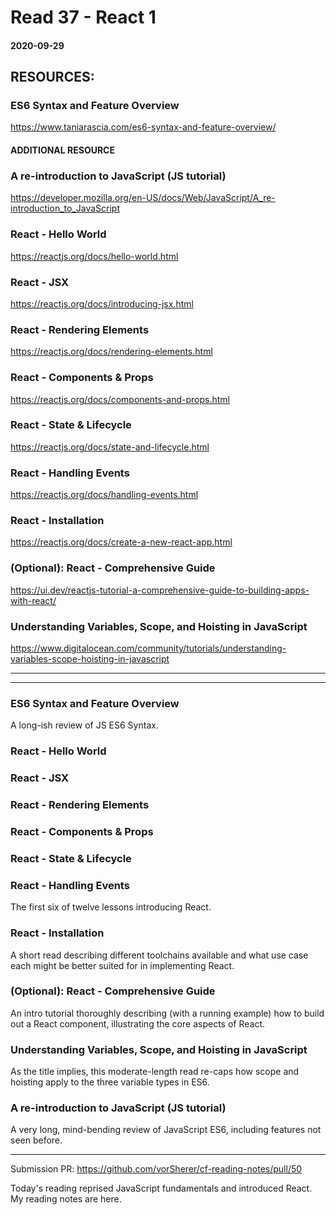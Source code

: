 # Read 37 - React 1

#### 2020-09-29

## RESOURCES:
### ES6 Syntax and Feature Overview
https://www.taniarascia.com/es6-syntax-and-feature-overview/ <br>

#### ADDITIONAL RESOURCE
### A re-introduction to JavaScript (JS tutorial)
https://developer.mozilla.org/en-US/docs/Web/JavaScript/A_re-introduction_to_JavaScript <br>

### React - Hello World
https://reactjs.org/docs/hello-world.html <br>

### React - JSX
https://reactjs.org/docs/introducing-jsx.html <br>

### React - Rendering Elements
https://reactjs.org/docs/rendering-elements.html <br>

### React - Components & Props
https://reactjs.org/docs/components-and-props.html <br>

### React - State & Lifecycle
https://reactjs.org/docs/state-and-lifecycle.html <br>

### React - Handling Events
https://reactjs.org/docs/handling-events.html <br>


### React - Installation
https://reactjs.org/docs/create-a-new-react-app.html <br>

### (Optional): React - Comprehensive Guide
https://ui.dev/reactjs-tutorial-a-comprehensive-guide-to-building-apps-with-react/ <br>

### Understanding Variables, Scope, and Hoisting in JavaScript
https://www.digitalocean.com/community/tutorials/understanding-variables-scope-hoisting-in-javascript <br>

---
---

### ES6 Syntax and Feature Overview
A long-ish review of JS ES6 Syntax. <br>

### React - Hello World
### React - JSX
### React - Rendering Elements
### React - Components & Props
### React - State & Lifecycle
### React - Handling Events
The first six of twelve lessons introducing React. <br>

### React - Installation
A short read describing different toolchains available and what use case each might be better suited for in implementing React. <br>

### (Optional): React - Comprehensive Guide
An intro tutorial thoroughly describing (with a running example) how to build out a React component, illustrating the core aspects of React. <br>

### Understanding Variables, Scope, and Hoisting in JavaScript
As the title implies, this moderate-length read re-caps how scope and hoisting apply to the three variable types in ES6. <br>

### A re-introduction to JavaScript (JS tutorial)
A very long, mind-bending review of JavaScript ES6, including features not seen before. <br>

---
Submission PR: https://github.com/vorSherer/cf-reading-notes/pull/50

Today's reading reprised JavaScript fundamentals and introduced React.  My reading notes are here.
